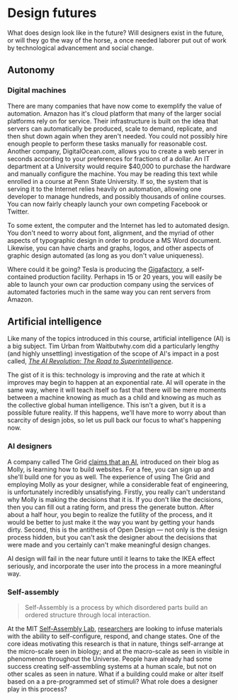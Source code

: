 # Design futures

What does design look like in the future? Will designers exist in the future, or will they go the way of the horse, a once needed laborer put out of work by technological advancement and social change.

## Autonomy

### Digital machines

There are many companies that have now come to exemplify the value of automation. Amazon has it's cloud platform that many of the larger social platforms rely on for service. Their infrastructure is built on the idea that servers can automatically be produced, scale to demand, replicate, and then shut down again when they aren't needed. You could not possibly hire enough people to perform these tasks manually for reasonable cost. Another company, DigitalOcean.com, allows you to create a web server in seconds according to your preferences for fractions of a dollar. An IT department at a University would require $40,000 to purchase the hardware and manually configure the machine. You may be reading this text while enrolled in a course at Penn State University. If so, the system that is serving it to the Internet relies heavily on automation, allowing one developer to manage hundreds, and possibly thousands of online courses. You can now fairly cheaply launch your own competing Facebook or Twitter.

To some extent, the computer and the Internet has led to automated design. You don't need to worry about font, alignment, and the myriad of other aspects of typographic design in order to produce a MS Word document. Likewise, you can have charts and graphs, logos, and other aspects of graphic design automated (as long as you don't value uniqueness).

Where could it be going? Tesla is producing the [Gigafactory](https://www.tesla.com/gigafactory), a self-contained production facility. Perhaps in 15 or 20 years, you will easily be able to launch your own car production company using the services of automated factories much in the same way you can rent servers from Amazon.

## Artificial intelligence

Like many of the topics introduced in this course, artificial intelligence (AI) is a big subject. Tim Urban from Waitbutwhy.com did a particularly lengthy (and highly unsettling) investigation of the scope of AI's impact in a post called, _[The AI Revolution: The Road to Superintelligence](http://waitbutwhy.com/2015/01/artificial-intelligence-revolution-1.html)_.

The gist of it is this: technology is improving and the rate at which it improves may begin to happen at an exponential rate. AI will operate in the same way, where it will teach itself so fast that there will be mere moments between a machine knowing as much as a child and knowing as much as the collective global human intelligence. This isn't a given, but it is a possible future reality. If this happens, we'll have more to worry about than scarcity of design jobs, so let us pull back our focus to what's happening now.

### AI designers

A company called The Grid [ claims that an AI](https://blog.thegrid.io/the-wizard-of-gridsites-molly-your-new-ai-bff/), introduced on their blog as Molly, is learning how to build websites. For a fee, you can sign up and she'll build one for you as well. The experience of using The Grid and employing Molly as your designer, while a considerable feat of engineering, is unfortunately incredibly unsatisfying. Firstly, you really can't understand why Molly is making the decisions that it is. If you don't like the decisions, then you can fill out a rating form, and press the generate button. After about a half hour, you begin to realize the futility of the process, and it would be better to just make it the way you want by getting your hands dirty. Second, this is the antithesis of Open Design — not only is the design process hidden, but you can't ask the designer about the decisions that were made and you certainly can't make meaningful design changes.

AI design will fail in the near future until it learns to take the IKEA effect seriously, and incorporate the user into the process in a more meaningful way.

### Self-assembly

> Self-Assembly is a process by which disordered parts build an ordered structure through local interaction.

At the MIT [Self-Assembly Lab](http://www.selfassemblylab.net/), [researchers](http://www.selfassemblylab.net/laboratory_team.php) are looking to infuse materials with the ability to self-configure, respond, and change states. One of the core ideas motivating this research is that in nature, things self-arrange at the micro-scale seen in biology; and at the macro-scale as seen in visible in phenomenon throughout the Universe. People have already had some success creating self-assembling systems at a human scale, but not on other scales as seen in nature. What if a building could make or alter itself based on a a pre-programmed set of stimuli? What role does a designer play in this process?

